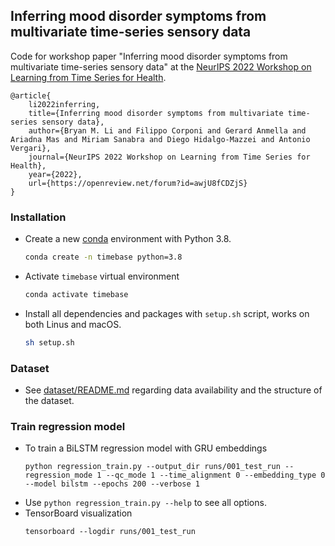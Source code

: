 ## Inferring mood disorder symptoms from multivariate time-series sensory data

Code for workshop paper "Inferring mood disorder symptoms from multivariate time-series sensory data" at the [NeurIPS 2022 Workshop on Learning from Time Series for Health](https://timeseriesforhealth.github.io/).

```
@article{
    li2022inferring,
    title={Inferring mood disorder symptoms from multivariate time-series sensory data},
    author={Bryan M. Li and Filippo Corponi and Gerard Anmella and Ariadna Mas and Miriam Sanabra and Diego Hidalgo-Mazzei and Antonio Vergari},
    journal={NeurIPS 2022 Workshop on Learning from Time Series for Health},
    year={2022},
    url={https://openreview.net/forum?id=awjU8fCDZjS}
}
```

### Installation
- Create a new [conda](https://conda.io/en/latest/) environment with Python 3.8.
  ```bash
  conda create -n timebase python=3.8
  ```
- Activate `timebase` virtual environment
  ```bash
  conda activate timebase
  ```
- Install all dependencies and packages with `setup.sh` script, works on both Linus and macOS.
  ```bash
  sh setup.sh
  ```
  
### Dataset
- See [dataset/README.md](dataset/README.md) regarding data availability and the structure of the dataset.

### Train regression model
- To train a BiLSTM regression model with GRU embeddings
  ```
  python regression_train.py --output_dir runs/001_test_run --regression_mode 1 --qc_mode 1 --time_alignment 0 --embedding_type 0 --model bilstm --epochs 200 --verbose 1
  ```
- Use `python regression_train.py --help` to see all options.
- TensorBoard visualization
  ```
  tensorboard --logdir runs/001_test_run
  ```
